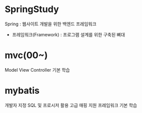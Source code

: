 # SpringStudy
Spring : 웹사이트 개발을 위한 백엔드 프레임워크
+ 프레임워크(Framework) : 프로그램 설계를 위한 구축된 뼈대

# mvc(00~)
Model View Controller 기본 학습

# mybatis
개발자 지정 SQL 및 프로시저 활용 고급 매핑 지원 프레임워크 기본 학습
